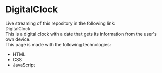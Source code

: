 # DigitalClock
Live streaming of this repository in the following link: <br />
    <a href="https://a7337li.github.io/DigitalClock/" target="_blank" style="text-decoration: none">DigitalClock</a>
 <br />
This is a digital clock with a date that gets its information from the user's own device.<br />
This page is made with the following technologies:
<ul>
  <li>HTML</li>
  <li>CSS</li>
  <li>JavaScript</li>
</ul>
